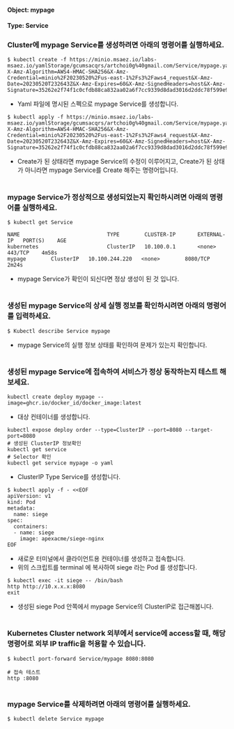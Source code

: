 
#### Object: mypage
#### Type: Service

### Cluster에 mypage Service를 생성하려면 아래의 명령어를 실행하세요.

```
$ kubectl create -f https://minio.msaez.io/labs-msaez.io/yamlStorage/gcumsacqrs/artchoi0g%40gmail.com/Service/mypage.yaml?X-Amz-Algorithm=AWS4-HMAC-SHA256&X-Amz-Credential=minio%2F20230520%2Fus-east-1%2Fs3%2Faws4_request&X-Amz-Date=20230520T232643Z&X-Amz-Expires=60&X-Amz-SignedHeaders=host&X-Amz-Signature=35262e2f74f1c0cfdb88ca832aa02a6f7cc9339d8dad3016d2ddc78f599e9c6b
```
- Yaml 파일에 명시된 스펙으로 mypage Service를 생성합니다.  

```
$ kubectl apply -f https://minio.msaez.io/labs-msaez.io/yamlStorage/gcumsacqrs/artchoi0g%40gmail.com/Service/mypage.yaml?X-Amz-Algorithm=AWS4-HMAC-SHA256&X-Amz-Credential=minio%2F20230520%2Fus-east-1%2Fs3%2Faws4_request&X-Amz-Date=20230520T232643Z&X-Amz-Expires=60&X-Amz-SignedHeaders=host&X-Amz-Signature=35262e2f74f1c0cfdb88ca832aa02a6f7cc9339d8dad3016d2ddc78f599e9c6b
```
- Create가 된 상태라면 mypage Service의 수정이 이루어지고, Create가 된 상태가 아니라면 mypage Service를 Create 해주는 명령어입니다.
#

### mypage Service가 정상적으로 생성되었는지 확인하시려면 아래의 명령어를 실행하세요.

```
$ kubectl get Service

NAME                            TYPE        CLUSTER-IP       EXTERNAL-IP   PORT(S)    AGE
kubernetes                      ClusterIP   10.100.0.1       <none>        443/TCP    4m58s
mypage        ClusterIP   10.100.244.220   <none>        8080/TCP   2m24s

```
- mypage Service가 확인이 되신다면 정상 생성이 된 것 입니다.
#

### 생성된 mypage Service의 상세 실행 정보를 확인하시려면 아래의 명령어를 입력하세요.

```
$ Kubectl describe Service mypage
```
- mypage Service의 실행 정보 상태를 확인하여 문제가 있는지 확인합니다.
#

### 생성된 mypage Service에 접속하여 서비스가 정상 동작하는지 테스트 해보세요.

```
kubectl create deploy mypage --image=ghcr.io/docker_id/docker_image:latest
```
- 대상 컨테이너를 생성합니다.  

```
kubectl expose deploy order --type=ClusterIP --port=8080 --target-port=8080
# 생성된 ClusterIP 정보확인
kubectl get service 
# Selector 확인
kubectl get service mypage -o yaml
```
- ClusterIP Type Service를 생성합니다.

```
$ kubectl apply -f - <<EOF
apiVersion: v1
kind: Pod
metadata:
  name: siege
spec:
  containers:
  - name: siege
    image: apexacme/siege-nginx
EOF
```
- 새로운 터미널에서 클라이언트용 컨테이너를 생성하고 접속합니다.
- 위의 스크립트를 terminal 에 복사하여 siege 라는 Pod 를 생성합니다.  

```
$ kubectl exec -it siege -- /bin/bash
http http://10.x.x.x:8080
exit
```
- 생성된 siege Pod 안쪽에서 mypage Service의 ClusterIP로 접근해봅니다.
#

### Kubernetes Cluster network 외부에서 service에 access할 때, 해당 명령어로 외부 IP traffic을 허용할 수 있습니다.

```
$ kubectl port-forward Service/mypage 8080:8080

# 접속 테스트
http :8080
```
#

### mypage Service를 삭제하려면 아래의 명령어를 실행하세요.

```
$ kubectl delete Service mypage
```
#

